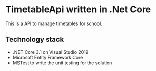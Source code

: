 ﻿# TimetableApi written in .Net Core
 This is a API to manage timetables for school.

## Technology stack 
* .NET Core 3.1 on Visual Studio 2019
* Microsoft Entity Framework Core 
* MSTest to write the unit testing for the solution
